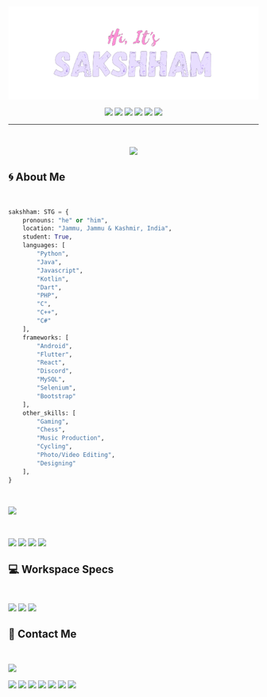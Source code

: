<p align="center">
    <a href="https://sakshhamthecoder.github.io">
        <img src="gh_banner.png">
    </a>
</p>
<p align="center">
    <img src="https://komarev.com/ghpvc/?username=sakshhamthecoder&label=Profile%20views&color=ff91d6&style=flat " /> 
    <img src="https://img.shields.io/github/followers/sakshhamthecoder?color=black&style=social" /> 
    <img src="https://img.shields.io/github/stars/sakshhamthecoder?style=social" /> 
    <img src="https://img.shields.io/twitter/follow/IamSakshham_28?label=Followers&style=social" /> 
    <img src="https://img.shields.io/twitch/status/sakshhamthegamer?label=Status&style=social" /> 
    <img src="https://img.shields.io/youtube/channel/subscribers/UCKL3OhXxXXoM6bNStopEUWA?style=social" /> 
</p>

---

<br>


<p align="center">
<img src="https://github-readme-stats.vercel.app/api?username=SakshhamTheCoder&count_private=true&hide=contribs&show_icons=true&theme=midnight-purple&border_radius=20&border_color=e8defe&title_color=ff91d6&ring_color=e8ddfe"/>

<br>

<h2>🌀 About Me </h2>

<br>

```python
sakshham: STG = {
    pronouns: "he" or "him",
    location: "Jammu, Jammu & Kashmir, India",
    student: True,
    languages: [
        "Python",
        "Java",
        "Javascript",
        "Kotlin",
        "Dart",
        "PHP",
        "C",
        "C++",
        "C#"
    ],
    frameworks: [
        "Android",
        "Flutter",
        "React",
        "Discord",
        "MySQL",
        "Selenium",
        "Bootstrap"
    ], 
    other_skills: [
        "Gaming",
        "Chess",
        "Music Production",
        "Cycling",
        "Photo/Video Editing",
        "Designing"
    ],
}
```

<br>

![](https://github-readme-stats.vercel.app/api/top-langs/?username=sakshhamthecoder&hide=c%2B%2B,HTML,CSS,CMake&layout=compact&theme=midnight-purple&border_radius=20&border_color=e8defe&title_color=ff91d6&ring_color=e8ddfe&custom_title=Most%20Used%20Languages%20on%20Github&card_width=400)

<br>

[![](https://github-readme-stats.vercel.app/api/pin/?username=sakshhamthecoder&repo=cowin_certificate_downloader_app&theme=midnight-purple&border_radius=20&border_color=e8defe&title_color=ff91d6&ring_color=e8ddfe)](https://github.com/SakshhamTheCoder/cowin_certificate_downloader_app)
[![](https://github-readme-stats.vercel.app/api/pin/?username=sakshhamthecoder&repo=gdmun2022-website&theme=midnight-purple&border_radius=20&border_color=e8defe&title_color=ff91d6&ring_color=e8ddfe)](https://github.com/SakshhamTheCoder/gdmun2022-website)
[![](https://github-readme-stats.vercel.app/api/pin/?username=sakshhamthecoder&repo=flutter_youtube_downloader&theme=midnight-purple&border_radius=20&border_color=e8defe&title_color=ff91d6&ring_color=e8ddfe)](https://github.com/SakshhamTheCoder/flutter_youtube_downloader)
[![](https://github-readme-stats.vercel.app/api/pin/?username=sakshhamthecoder&repo=MeleBotPublic&theme=midnight-purple&border_radius=20&border_color=e8defe&title_color=ff91d6&ring_color=e8ddfe)](https://github.com/SakshhamTheCoder/MeleBotPublic)

<h2>💻 Workspace Specs </h2>

<br>

![](https://img.shields.io/badge/Windows-Dell_G3_3500-0078D6?style=for-the-badge&logo=windows&logoColor=white)
![](https://img.shields.io/badge/Intel-Core_i5_10th-0071C5?style=for-the-badge&logo=intel&logoColor=white)
![](https://img.shields.io/badge/NVIDIA-GTX1650-76B900?style=for-the-badge&logo=nvidia&logoColor=white)


<h2>👋 Contact Me </h2>

<br>

[![](https://img.shields.io/badge/website-000000?style=for-the-badge&logo=About.me&logoColor=white)](https://sakshhamthecoder.github.io/)

[![](https://img.shields.io/badge/Instagram-E4405F?style=for-the-badge&logo=instagram&logoColor=white)](https://www.instagram.com/iamsakshham_28/)
[![](https://img.shields.io/badge/Twitter-1DA1F2?style=for-the-badge&logo=twitter&logoColor=white)](https://twitter.com/iamsakshham_28)
[![](https://img.shields.io/badge/Reddit-FF4500?style=for-the-badge&logo=reddit&logoColor=white)](https://www.reddit.com/user/SakshhamTheGamer/)
[![](https://img.shields.io/badge/Spotify-1ED760?&style=for-the-badge&logo=spotify&logoColor=white)](https://open.spotify.com/user/dwfi2gnrcbj8ly18nr513qcxh)
[![](https://img.shields.io/badge/Twitch-9146FF?style=for-the-badge&logo=twitch&logoColor=white)](https://www.twitch.tv/sakshhamthegamer)
[![](https://img.shields.io/badge/Stack_Overflow-FE7A16?style=for-the-badge&logo=stack-overflow&logoColor=white)](https://stackoverflow.com/users/14649187/sakshhamthecoder)
[![](https://img.shields.io/badge/YouTube-FF0000?style=for-the-badge&logo=youtube&logoColor=white)](https://www.youtube.com/channel/UCKL3OhXxXXoM6bNStopEUWA)

